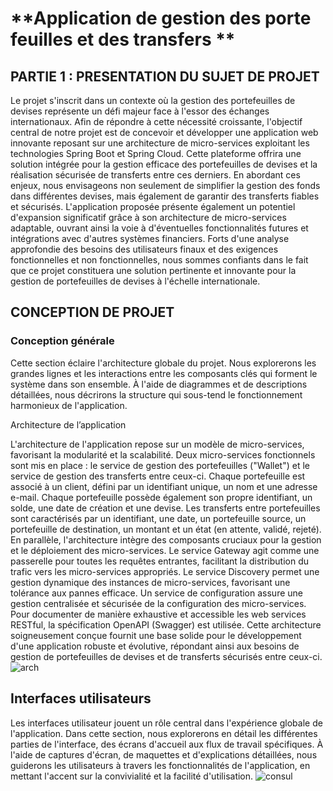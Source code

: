 # **Application de gestion des porte feuilles et des transfers **

    

## PARTIE 1 : PRESENTATION DU SUJET DE PROJET
Le projet s'inscrit dans un contexte où la gestion des portefeuilles de devises représente un défi majeur face à l'essor des échanges internationaux. Afin de répondre à cette nécessité croissante, l'objectif central de notre projet est de concevoir et développer une application web innovante reposant sur une architecture de micro-services exploitant les technologies Spring Boot et Spring Cloud. Cette plateforme offrira une solution intégrée pour la gestion efficace des portefeuilles de devises et la réalisation sécurisée de transferts entre ces derniers. En abordant ces enjeux, nous envisageons non seulement de simplifier la gestion des fonds dans différentes devises, mais également de garantir des transferts fiables et sécurisés. L'application proposée présente également un potentiel d'expansion significatif grâce à son architecture de micro-services adaptable, ouvrant ainsi la voie à d'éventuelles fonctionnalités futures et intégrations avec d'autres systèmes financiers. Forts d'une analyse approfondie des besoins des utilisateurs finaux et des exigences fonctionnelles et non fonctionnelles, nous sommes confiants dans le fait que ce projet constituera une solution pertinente et innovante pour la gestion de portefeuilles de devises à l'échelle internationale.

## CONCEPTION DE PROJET

### Conception générale 
Cette section éclaire l'architecture globale du projet. Nous explorerons les grandes lignes et les interactions entre les composants clés qui forment le système dans son ensemble. À l'aide de diagrammes et de descriptions détaillées, nous décrirons la structure qui sous-tend le fonctionnement harmonieux de l'application.
 
Architecture de l’application 

L'architecture de l'application repose sur un modèle de micro-services, favorisant la modularité et la scalabilité. Deux micro-services fonctionnels sont mis en place : le service de gestion des portefeuilles ("Wallet") et le service de gestion des transferts entre ceux-ci. Chaque portefeuille est associé à un client, défini par un identifiant unique, un nom et une adresse e-mail. Chaque portefeuille possède également son propre identifiant, un solde, une date de création et une devise. Les transferts entre portefeuilles sont caractérisés par un identifiant, une date, un portefeuille source, un portefeuille de destination, un montant et un état (en attente, validé, rejeté). En parallèle, l'architecture intègre des composants cruciaux pour la gestion et le déploiement des micro-services. Le service Gateway agit comme une passerelle pour toutes les requêtes entrantes, facilitant la distribution du trafic vers les micro-services appropriés. Le service Discovery permet une gestion dynamique des instances de micro-services, favorisant une tolérance aux pannes efficace. Un service de configuration assure une gestion centralisée et sécurisée de la configuration des micro-services. Pour documenter de manière exhaustive et accessible les web services RESTful, la spécification OpenAPI (Swagger) est utilisée. Cette architecture soigneusement conçue fournit une base solide pour le développement d'une application robuste et évolutive, répondant ainsi aux besoins de gestion de portefeuilles de devises et de transferts sécurisés entre ceux-ci.
![arch](https://github.com/HOUD-FatimaEzzahra/Fatima-Ezzahra-HOUD-enset-adria-test/assets/85282175/9fbc526b-2b4f-4808-bca0-4a63118b1372)


## Interfaces utilisateurs 

Les interfaces utilisateur jouent un rôle central dans l'expérience globale de l'application. Dans cette section, nous explorerons en détail les différentes parties de l'interface, des écrans d'accueil aux flux de travail spécifiques. À l'aide de captures d'écran, de maquettes et d'explications détaillées, nous guiderons les utilisateurs à travers les fonctionnalités de l'application, en mettant l'accent sur la convivialité et la facilité d'utilisation.
![consul](https://github.com/HOUD-FatimaEzzahra/Fatima-Ezzahra-HOUD-enset-adria-test/assets/85282175/967a53e3-7e82-4527-aea2-57d8e78b15e8)



